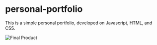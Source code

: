 # personal-portfolio
This is a simple personal portfolio, developed on Javascript, HTML, and CSS.

![Final Product](https://github.com/Shiroth07/small-personal-portfolio/assets/128440990/3a7565e5-f51d-4332-a9cb-4a428d4a37c8)
